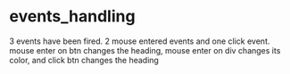 # events_handling
3 events have been fired. 2 mouse entered events and one click event. mouse enter on btn changes the heading, mouse enter on div changes its color, and click btn changes the heading

